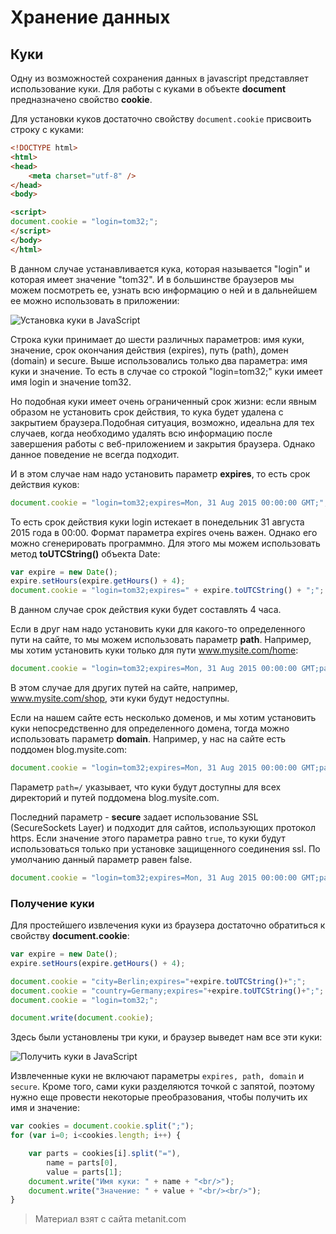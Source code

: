 # Хранение данных

## Куки

Одну из возможностей сохранения данных в javascript представляет использование куки. Для работы с куками в объекте **document** предназначено свойство **cookie**.

Для установки куков достаточно свойству `document.cookie` присвоить строку с куками:

```html
<!DOCTYPE html>
<html>
<head>
    <meta charset="utf-8" />
</head>
<body>

<script>
document.cookie = "login=tom32;";
</script>
</body>
</html>
```

В данном случае устанавливается кука, которая называется "login" и которая имеет значение "tom32". И в большинстве браузеров мы можем посмотреть ее, узнать всю информацию о ней и в дальнейшем ее можно использовать в приложении:

![Установка куки в JavaScript](https://metanit.com/web/javascript/pics/cookie.png)

Строка куки принимает до шести различных параметров: имя куки, значение, срок окончания действия (expires), путь (path), домен (domain) и secure. Выше использовались только два параметра: имя куки и значение. То есть в случае со строкой "login=tom32;" куки имеет имя login и значение tom32.

Но подобная куки имеет очень ограниченный срок жизни: если явным образом не установить срок действия, то кука будет удалена с закрытием браузера.Подобная ситуация, возможно, идеальна для тех случаев, когда необходимо удалять всю информацию после завершения работы с веб-приложением и закрытия браузера. Однако данное поведение не всегда подходит.

И в этом случае нам надо установить параметр **expires**, то есть срок действия куков:

```js
document.cookie = "login=tom32;expires=Mon, 31 Aug 2015 00:00:00 GMT;";
```

То есть срок действия куки login истекает в понедельник 31 августа 2015 года в 00:00. Формат параметра expires очень важен. Однако его можно сгенерировать программно. Для этого мы можем использовать метод **toUTCString()** объекта Date:

```js
var expire = new Date();
expire.setHours(expire.getHours() + 4);
document.cookie = "login=tom32;expires=" + expire.toUTCString() + ";";
```

В данном случае срок действия куки будет составлять 4 часа.

Если в друг нам надо установить куки для какого-то определенного пути на сайте, то мы можем использовать параметр **path**. Например, мы хотим установить куки только для пути www.mysite.com/home:

```js
document.cookie = "login=tom32;expires=Mon, 31 Aug 2015 00:00:00 GMT;path=/home;";
```

В этом случае для других путей на сайте, например, www.mysite.com/shop, эти куки будут недоступны.

Если на нашем сайте есть несколько доменов, и мы хотим установить куки непосредственно для определенного домена, тогда можно использовать параметр **domain**. Например, у нас на сайте есть поддомен blog.mysite.com:

```js
document.cookie = "login=tom32;expires=Mon, 31 Aug 2015 00:00:00 GMT;path=/;domain=blog.mysite.com;";
```

Параметр `path=/` указывает, что куки будут доступны для всех директорий и путей поддомена blog.mysite.com.

Последний параметр - **secure** задает использование SSL (SecureSockets Layer) и подходит для сайтов, использующих протокол https. Если значение этого параметра равно `true`, то куки будут использоваться только при установке защищенного соединения ssl. По умолчанию данный параметр равен false.

```js
document.cookie = "login=tom32;expires=Mon, 31 Aug 2015 00:00:00 GMT;path=/;domain=blog.mysite.com;secure=true;";
```

### Получение куки

Для простейшего извлечения куки из браузера достаточно обратиться к свойству **document.cookie**:

```js
var expire = new Date();
expire.setHours(expire.getHours() + 4);

document.cookie = "city=Berlin;expires="+expire.toUTCString()+";";
document.cookie = "country=Germany;expires="+expire.toUTCString()+";";
document.cookie = "login=tom32;";

document.write(document.cookie);
```

Здесь были установлены три куки, и браузер выведет нам все эти куки:

![Получить куки в JavaScript](https://metanit.com/web/javascript/pics/getcookie.png)

Извлеченные куки не включают параметры `expires, path, domain` и `secure`. Кроме того, сами куки разделяются точкой с запятой, поэтому нужно еще провести некоторые преобразования, чтобы получить их имя и значение:

```js
var cookies = document.cookie.split(";");
for (var i=0; i<cookies.length; i++) {

    var parts = cookies[i].split("="),
        name = parts[0], 
        value = parts[1];
    document.write("Имя куки: " + name + "<br/>");
    document.write("Значение: " + value + "<br/><br/>");
}
```


> Материал взят с сайта metanit.com